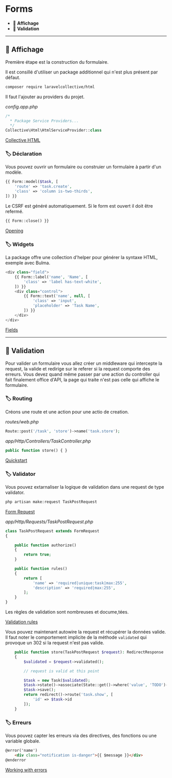 # Forms

* 🔖 **Affichage**
* 🔖 **Validation**

___

## 📑 Affichage

Première étape est la construction du formulaire.

Il est consillé d'utiliser un package additionnel qui n'est plus présent par défaut.

```bash
composer require laravelcollective/html
```

Il faut l'ajouter au providers du projet.

*config.app.php*

```php
/*
  * Package Service Providers...
  */
Collective\Html\HtmlServiceProvider::class
```

[Collective HTML](https://laravelcollective.com/docs/6.x/html)

### 🏷️ **Déclaration**

Vous pouvez ouvrir un formulaire ou construier un formulaire à partir d'un modèle.

```php
{{ Form::model($task, [
    'route' => 'task.create',
    'class' => 'column is-two-thirds',
]) }}
```

Le CSRF est généré automatiquement. Si le form est ouvert il doit être refermé.

```php
{{ Form::close() }}
```

[Opening](https://laravelcollective.com/docs/6.x/html#opening-a-form)

### 🏷️ **Widgets**

La package offre une collection d'helper pour générer la syntaxe HTML, exemple avec Bulma.

```php
<div class="field">
    {{ Form::label('name', 'Name', [
        'class' => 'label has-text-white',
    ]) }}
    <div class="control">
        {{ Form::text('name', null, [
            'class' => 'input',
            'placeholder' => 'Task Name',
        ]) }}
    </div>
</div>
```

[Fields](https://laravelcollective.com/docs/6.x/html#text)

___

## 📑 Validation

Pour valider un formulaire vous allez créer un middleware qui intercepte la request, la valide et redirige sur le referer si la request comporte des erreurs. Vous devez quand même passer par une action du controller qui fait finalement office d'API, la page qui traite n'est pas celle qui affiche le formulaire.

### 🏷️ **Routing**

Créons une route et une action pour une actio de creation.

*routes/web.php*

```php
Route::post('/task', 'store')->name('task.store');
```

*app/Http/Controllers/TaskController.php*

```php
public function store() { }
```
[Quickstart](https://laravel.com/docs/9.x/validation#validation-quickstart)

### 🏷️ **Validator**

Vous pouvez extarnaliser la logique de validation dans une request de type validator.

```bash
php artisan make:request TaskPostRequest
```

[Form Request](https://laravel.com/docs/9.x/validation#creating-form-requests)

*app/Http/Requests/TaskPostRequest.php*

```php
class TaskPostRequest extends FormRequest
{

    public function authorize()
    {
        return true;
    }

    public function rules()
    {
        return [
            'name' => 'required|unique:task|max:255',
            'description' => 'required|max:255',
        ];
    }
}
```

Les règles de validation sont nombreuses et docume,tées.

[Validation rules](https://laravel.com/docs/9.x/validation#available-validation-rules)

Vous pouvez maintenant autowire la request et récupérer la données valide. Il faut noter le comportement implicite de la méthode `validated` qui provoque un 302 si la request n'est pas valide.

```php
    public function store(TaskPostRequest $request): RedirectResponse
    {
        $validated = $request->validated();

        // request is valid at this point

        $task = new Task($validated);
        $task->state()->associate(State::get()->where('value', 'TODO')->first());
        $task->save();
        return redirect()->route('task.show', [
            'id' => $task->id
        ]);
    }
```

### 🏷️ **Erreurs**

Vous pouvez capter les erreurs via des directives, des fonctions ou une variable globale.

```html
@error('name')
    <div class="notification is-danger">{{ $message }}</div>
@enderror
```

[Working with errors](https://laravel.com/docs/9.x/validation#working-with-error-messages)